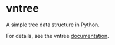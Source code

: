# vntree
A simple tree data structure in Python.

For details, see the vntree [documentation](https://qwilka.github.io/vn-tree/).
